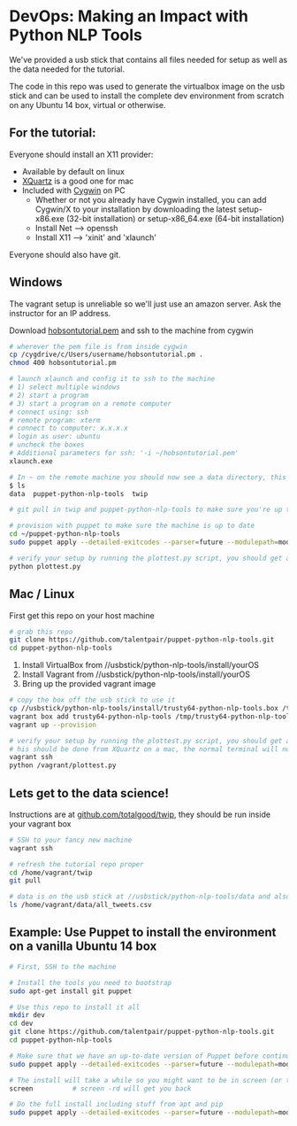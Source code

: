 # DevOps: Making an Impact with Python NLP Tools

We've provided a usb stick that contains all files needed for setup as well as the data needed for the tutorial.

The code in this repo was used to generate the virtualbox image on the usb stick and can be used to install the complete dev environment
 from scratch on any Ubuntu 14 box, virtual or otherwise.

## For the tutorial:

Everyone should install an X11 provider:

* Available by default on linux
* [XQuartz](https://www.xquartz.org/) is a good one for mac
* Included with [Cygwin](http://cygwin.com/) on PC
    * Whether or not you already have Cygwin installed, you can add Cygwin/X to your installation by downloading the latest 
    setup-x86.exe (32-bit installation) or setup-x86_64.exe (64-bit installation) 
    * Install Net --> openssh
    * Install X11 --> 'xinit' and 'xlaunch'
    
Everyone should also have git.

## Windows

The vagrant setup is unreliable so we'll just use an amazon server.  Ask the instructor for an IP address.

Download [hobsontutorial.pem](https://raw.githubusercontent.com/talentpair/puppet-python-nlp-tools/master/hobsontutorial.pem) and ssh to the machine from cygwin

```bash
# wherever the pem file is from inside cygwin
cp /cygdrive/c/Users/username/hobsontutorial.pm .
chmod 400 hobsontutorial.pm

# launch xlaunch and config it to ssh to the machine
# 1) select multiple windows
# 2) start a program
# 3) start a program on a remote computer
# connect using: ssh
# remote program: xterm
# connect to computer: x.x.x.x
# login as user: ubuntu
# uncheck the boxes
# Additional parameters for ssh: '-i ~/hobsontutorial.pem' 
xlaunch.exe

# In ~ on the remote machine you should now see a data directory, this repo and the main tutorial repo
$ ls
data  puppet-python-nlp-tools  twip

# git pull in twip and puppet-python-nlp-tools to make sure you're up to date

# provision with puppet to make sure the machine is up to date
cd ~/puppet-python-nlp-tools
sudo puppet apply --detailed-exitcodes --parser=future --modulepath=modules manifests/tutorial.pp || test $? -eq 2

# verify your setup by running the plottest.py script, you should get a simple plot
python plottest.py 
```

## Mac / Linux

First get this repo on your host machine

```bash
# grab this repo
git clone https://github.com/talentpair/puppet-python-nlp-tools.git
cd puppet-python-nlp-tools
```

1. Install VirtualBox from //usbstick/python-nlp-tools/install/yourOS
1. Install Vagrant from //usbstick/python-nlp-tools/install/yourOS
1. Bring up the provided vagrant image

```bash
# copy the box off the usb stick to use it
cp //usbstick/python-nlp-tools/install/trusty64-python-nlp-tools.box /tmp/trusty64-python-nlp-tools.box
vagrant box add trusty64-python-nlp-tools /tmp/trusty64-python-nlp-tools.box
vagrant up --provision

# verify your setup by running the plottest.py script, you should get a simple plot
# his should be done from XQuartz on a mac, the normal terminal will not have X11 enabled
vagrant ssh
python /vagrant/plottest.py 
```

## Lets get to the data science!

Instructions are at [github.com/totalgood/twip](https://github.com/totalgood/twip/), they should be run inside your vagrant box 

```bash
# SSH to your fancy new machine
vagrant ssh

# refresh the tutorial repo proper
cd /home/vagrant/twip
git pull

# data is on the usb stick at //usbstick/python-nlp-tools/data and also baked into the vagrant box
ls /home/vagrant/data/all_tweets.csv
```


## Example: Use Puppet to install the environment on a vanilla Ubuntu 14 box

```bash
# First, SSH to the machine

# Install the tools you need to bootstrap
sudo apt-get install git puppet

# Use this repo to install it all
mkdir dev
cd dev
git clone https://github.com/talentpair/puppet-python-nlp-tools.git
cd puppet-python-nlp-tools

# Make sure that we have an up-to-date version of Puppet before continuing
sudo puppet apply --detailed-exitcodes --parser=future --modulepath=modules manifests/puppet.pp || test $? -eq 2

# The install will take a while so you might want to be in screen (or tmux if you like that sort of thing)
screen          # screen -rd will get you back

# Do the full install including stuff from apt and pip
sudo puppet apply --detailed-exitcodes --parser=future --modulepath=modules manifests/tutorial.pp || test $? -eq 2
```
